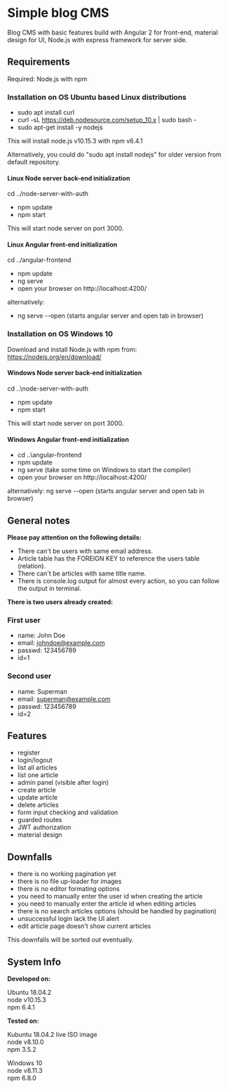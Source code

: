 # Simple blog CMS

Blog CMS with basic features build with Angular 2 for front-end, material design for UI, Node.js with express framework for server side.

## Requirements

Required: Node.js with npm

### Installation on OS Ubuntu based Linux distributions

- sudo apt install curl
- curl -sL https://deb.nodesource.com/setup_10.x | sudo bash -
- sudo apt-get install -y nodejs

This will install node.js v10.15.3 with npm v6.4.1

Alternatively, you could do "sudo apt install nodejs" for older version from default repository.

#### Linux Node server back-end initialization

cd ../node-server-with-auth

- npm update
- npm start

This will start node server on port 3000.

#### Linux Angular front-end initialization

cd ../angular-frontend

- npm update
- ng serve
- open your browser on http://localhost:4200/

alternatively:

- ng serve --open (starts angular server and open tab in browser)

### Installation on OS Windows 10

Download and install Node.js with npm from: https://nodejs.org/en/download/

#### Windows Node server back-end initialization

cd ..\node-server-with-auth

- npm update
- npm start

This will start node server on port 3000.

#### Windows Angular front-end initialization

- cd ..\angular-frontend
- npm update
- ng serve (take some time on Windows to start the compiler)
- open your browser on http://localhost:4200/

alternatively: ng serve --open (starts angular server and open tab in browser)

## General notes

**Please pay attention on the following details:**

- There can't be users with same email address.
- Article table has the FOREIGN KEY to reference the users table (relation).
- There can't be articles with same title name.
- There is console.log output for almost every action, so you can follow the output in terminal.

**There is two users already created:**

### First user

- name: John Doe
- email: johndoe@example.com
- passwd: 123456789
- id=1

### Second user

- name: Superman
- email: superman@example.com
- passwd: 123456789
- id=2

## Features

- register
- login/logout
- list all articles
- list one article
- admin panel (visible after login)
- create article
- update article
- delete articles
- form input checking and validation
- guarded routes
- JWT authorization
- material design

## Downfalls

- there is no working pagination yet
- there is no file up-loader for images
- there is no editor formating options
- you need to manually enter the user id when creating the article
- you need to manually enter the article id when editing articles
- there is no search articles options (should be handled by pagination)
- unsuccessful login lack the UI alert
- edit article page doesn't show current articles

This downfalls will be sorted out eventually.

## System Info

**Developed on:**  

Ubuntu 18.04.2  
node v10.15.3  
npm 6.4.1

**Tested on:**  

Kubuntu 18.04.2 live ISO image  
node v8.10.0  
npm 3.5.2  

Windows 10  
node v8.11.3  
npm 6.8.0
